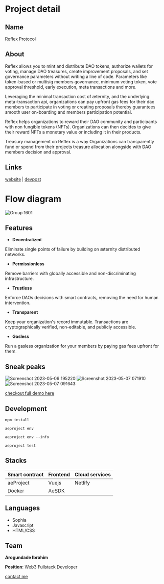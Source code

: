 # Project detail
## Name
Reflex Protocol

## About
Reflex allows you to mint and distribute DAO tokens, authorize wallets for voting, manage DAO treasures, create improvement proposals, and set governance parameters without writing a line of code. Parameters like token-based or multisig members governance, minimum voting token, vote approval threshold, early execution, meta transactions and more.

Leveraging the minimal transaction cost of æternity, and the underlying meta-transaction api, organizations can pay upfront gas fees for their dao members to participate in voting or creating proposals thereby guarantees smooth user on-boarding and members participation potential.

Reflex helps organizations to reward their DAO community and participants with non fungible tokens (NFTs). Organizations can then decides to give their reward NFTs a monetary value or including it in their products.

Treasury management on Reflex is a way Organizations can transparently fund or spend from their projects treasure allocation alongside with DAO members decision and approval.

## Links
[website](https://reflex-protocol.netlify.app) | [devpost](https://devpost.com/software/reflex-protocol)


# Flow diagram
![Group 1601](https://github.com/devarogundade/reflex-smart-contracts/assets/81397790/ca2ac96c-53e6-4a3e-a0ae-008b77678766)

## Features

- **Decentralized**

Eliminate single points of failure by building on æternity distributed networks.

- **Permissionless**

Remove barriers with globally accessible and non-discriminating infrastructure.

- **Trustless**

Enforce DAOs decisions with smart contracts, removing the need for human intervention.

- **Transparent**

Keep your organization's record immutable. Transactions are cryptographically verified, non-editable, and publicly accessible.

- **Gasless**

Run a gasless organization for your members by paying gas fees upfront for them.

## Sneak peaks

![Screenshot 2023-05-06 195220](https://github.com/devarogundade/reflex-smart-contracts/assets/81397790/b29dc810-7c8a-489e-b6cb-1cd928fa2bfe)
![Screenshot 2023-05-07 071910](https://github.com/devarogundade/reflex-smart-contracts/assets/81397790/4d039d29-b959-478b-8cb0-f2351365e4e7)
![Screenshot 2023-05-07 091643](https://github.com/devarogundade/reflex-smart-contracts/assets/81397790/1f1c6fce-ab06-4f3d-a070-863ad983f4db)

[checkout full demo here](https://reflex-protocol.netlify.app)

## Development
```
npm install
```

```
aeproject env
```

```
aeproject env --info
```

```
aeproject test
```

## Stacks
 | Smart contract | Frontend | Cloud services |
 |--|--|--|
 | aeProject | Vuejs | Netlify |
 | Docker | AeSDK ||
 
 ## Languages
- Sophia
- Javascript
- HTML/CSS

## Team
**Arogundade Ibrahim**
 
**Position:** Web3 Fullstack Developer
 
[contact me](https://linktr.ee/devarogundade)
